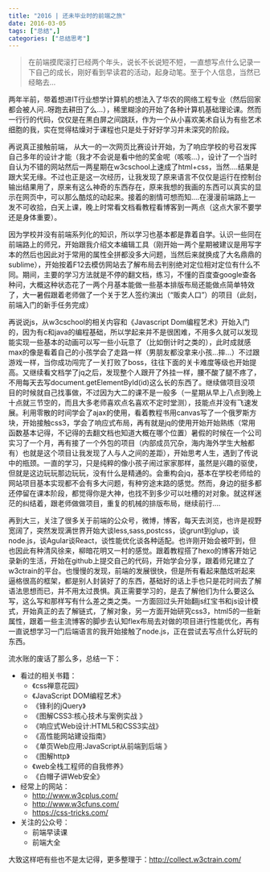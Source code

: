 ```yaml
---
title: "2016 | 还未毕业时的前端之旅"
date: 2016-03-05 
tags: ["总结",]
categories: ["总结思考"]
---
```


> 在前端摸爬滚打已经两个年头，说长不长说短不短，一直想写点什么记录一下自己的成长，刚好看到早读君的活动，起身动笔。至于个人信息，当然已经略去…

两年半前，带着想进IT行业想学计算机的想法入了华农的网络工程专业（然后回家都会被人问..呀跑去耕田了么…），稀里糊涂的开始了各种计算机基础理论课。然而一行行的代码，仅仅是在黑白屏之间跳跃，作为一个从小喜欢美术自认为有些艺术细胞的我，实在觉得枯燥对于课程也只是处于好好学习并未深究的阶段。

再说真正接触前端， 从大一的一次网页比赛设计开始，为了响应学校的号召发挥自己多年的设计才能（我才不会说是看中他的奖金呢（咳咳…），设计了一个当时自认为不错的网站然后一两星期在w3cschool上速成了html+css，当然….结果是跟大奖无缘。不过也正是这一次经历，让我发现了原来语言不仅仅是运行在控制台输出结果用了，原来有这么神奇的东西存在，原来我想的我画的东西可以真实的显示在网页中，可以那么酷炫的动起来。接着的剧情可想而知….在漫漫前端路上一发不可收拾，白天上课，晚上时常看文档看教程看博客到一两点（这点大家不要学还是身体重要）。

因为学校并没有前端系列化的知识，所以学习也基本都是靠着自学。认识一些同在前端路上的师兄，开始跟我介绍文本编辑工具（刚开始一两个星期被建议是用写字本的然后也因此对于常用的属性全拼都没多大问题，当然后来就换成了大名鼎鼎的sublime），开始按着F12去模仿网站去了解布局去判别绝对定位相对定位有什么不同。期间，主要的学习方法就是不停的翻文档，练习，不懂的百度查google查各种问，大概这种状态花了一两个月基本能做一些基本排版布局还能做点简单特效了，大一暑假跟着老师做了一个关于艺人签约演出（“贩卖人口”）的项目（此刻，前端入门的新手任务完成）

再说说js，从w3cschool的相关内容和《Javascript Dom编程艺术》开始入门的，因为有c和java的编程基础，所以学起来并不是很困难，不用多久就可以发现能实现一些基本的动画可以写一些小玩意了（比如倒计时之类的），此时成就感max的像是看着自己的小孩学会了走路一样（男朋友都没拿来小孩…摔…）不过跟游戏一样，当你成功闯完了一关打败了boss，往往下面的关卡难度等级也开始提高。又继续看文档学了jq之后，发现整个人跟开了外挂一样，腰不酸了腿不疼了，不用每天去写document.getElementById(id)这么长的东西了。继续做项目没项目的时候就自己找事做，不过因为大二的课不是一般多（一星期从早上八点到晚上十点就三节空的，而且大多老师喜欢点名喜欢不定时堂测），技能点并没有飞速发展。利用零散的时间学会了ajax的使用，看着教程书用canvas写了一个俄罗斯方块，开始接触css3，学会了响应式布局，再有就是jq的使用开始开始熟练（常用函数基本记得，不记得的去翻文档也知道大概在哪个位置）暑假的时候在一个公司实习了一个月，再有接了一个外包的项目（内部成员冗杂，海内海外学生大触都有）也就是这个项目让我发现了人与人之间的差距），开始思考人生，遇到了传说中的瓶颈。一直的学习，只是纯粹的像小孩子闹过家家那样，虽然是兴趣的驱使，但就是这边玩玩那边玩玩，没有什么是精通的。会重构会jq，基本在学校老师给的网站项目基本实现都不会有多大问题，有种穷途末路的感觉。然而，身边的挺多都还停留在课本阶段，都觉得你是大神，也找不到多少可以吐槽的对对象。就这样迷茫的纠结着，跟老师做做项目，重复的机械的排版布局，继续前行….

再到大三，关注了很多关于前端的公众号，微博，博客，每天去浏览，也许是视野宽阔了，突然发现满世界开始大谈less,sass,postcss，谈grunt到glup，谈node.js，谈Agular谈React，谈性能优化谈各种适配。也许刚开始会被吓到，但也因此有种清风徐来，柳暗花明又一村的感觉。跟着教程搭了hexo的博客开始记录新的生活，开始在github上提交自己的代码，开始学会分享，跟着师兄建立了w3ctrain的平台。也慢慢的发现，前端的发展很快，但是所有看起来酷炫听起来逼格很高的框架，都是别人封装好了的东西，基础好的话上手也只是花时间去了解语法思想而已，并不用太过畏惧。真正需要学习的，是去了解他们为什么要这么写，这么写和那样写有什么差之类之类。一方面回过头开始翻js红宝书和js设计模式，开始真正的去了解链式，了解对象，另一方面开始研究css3，html5的一些新属性，跟着一些主流博客的脚步去认知flex布局去对做的项目进行性能优化，再有一直说想学习一门后端语言的我开始接触了node.js，正在尝试去写点什么好玩的东西。


流水账的废话了那么多，总结一下：

* 看过的相关书籍：
    * 《css禅意花园》
    * 《JavaScript DOM编程艺术》
    * 《锋利的jQuery》
    * 《图解CSS3:核心技术与案例实战 》
    * 《响应式Web设计:HTML5和CSS3实战》
    * 《高性能网站建设指南》
    * 《单页Web应用:JavaScript从前端到后端 》
    * 《图解http》
    * 《web全栈工程师的自我修养》
    * 《白帽子讲Web安全》
* 经常上的网站：
    * http://www.w3cplus.com/
    * http://www.w3cfuns.com/
    * https://css-tricks.com/
* 关注的公众号：
    * 前端早读课
    * 前端大全

大致这样吧有些也不是太记得，更多整理于：http://collect.w3ctrain.com/